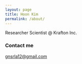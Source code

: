 ```yaml
---
layout: page
title: Hoon Kim
permalink: /about/
---
```


Researcher Scientist @ Krafton Inc.  

### Contact me

[gnsrla12@gmail.com](mailto:gnsrla12@gmail.com) 
